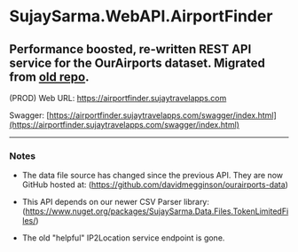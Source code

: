 # SujaySarma.WebAPI.AirportFinder
Performance boosted, re-written REST API service for the OurAirports dataset. Migrated from [old repo](https://github.com/sujayvsarma/SujaySarma.Api.OurAirports).
---
(PROD) Web URL:
https://airportfinder.sujaytravelapps.com

Swagger: [https://airportfinder.sujaytravelapps.com/swagger/index.html](https://airportfinder.sujaytravelapps.com/swagger/index.html)

---

### Notes

- The data file source has changed since the previous API. They are now GitHub hosted at:
  (https://github.com/davidmegginson/ourairports-data)

- This API depends on our newer CSV Parser library:
  (https://www.nuget.org/packages/SujaySarma.Data.Files.TokenLimitedFiles/)

- The old "helpful" IP2Location service endpoint is gone.

